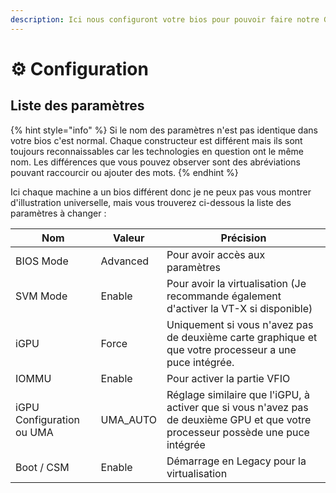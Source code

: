```yaml
---
description: Ici nous configuront votre bios pour pouvoir faire notre GPU passthrough
---
```


# ⚙ Configuration

## Liste des paramètres

{% hint style="info" %}
Si le nom des paramètres n'est pas identique dans votre bios c'est normal. Chaque constructeur est différent mais ils sont toujours reconnaissables car les technologies en question ont le même nom. Les différences que vous pouvez observer sont des abréviations pouvant raccourcir ou ajouter des mots.
{% endhint %}

Ici chaque machine a un bios différent donc je ne peux pas vous montrer d'illustration universelle, mais vous trouverez ci-dessous la liste des paramètres à changer :

| Nom                       | Valeur    | Précision                                                                                                                        |
|---------------------------|-----------|----------------------------------------------------------------------------------------------------------------------------------|
| BIOS Mode                 | Advanced  | Pour avoir accès aux paramètres                                                                                                  |
| SVM Mode                  | Enable    | Pour avoir la virtualisation (Je recommande également d'activer la VT-X si disponible)                                           |
| iGPU                      | Force     | Uniquement si vous n'avez pas de deuxième carte graphique et que votre processeur a une puce intégrée.                           |
| IOMMU                     | Enable    | Pour activer la partie VFIO                                                                                                      |
| iGPU Configuration ou UMA | UMA\_AUTO | Réglage similaire que l'iGPU, à activer que si vous n'avez pas de deuxième GPU et que votre processeur possède une puce intégrée |
| Boot / CSM                | Enable    | Démarrage en Legacy pour la virtualisation                                                                                       |
